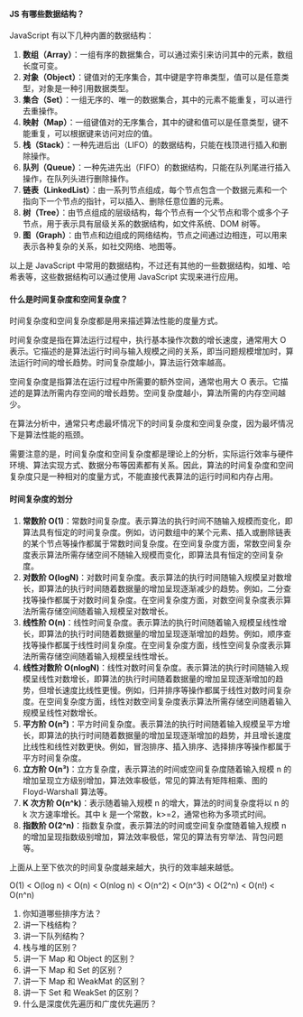 <!--
 * @Author: Shu Binqi
 * @Date: 2023-03-01 07:20:13
 * @LastEditors: Shu Binqi
 * @LastEditTime: 2023-03-02 22:48:53
 * @Description: 数据结构与算法
 * @Version: 1.0.0
 * @FilePath: \interviewQuestions\Module\数据结构与算法.md
-->

#### JS 有哪些数据结构？

JavaScript 有以下几种内置的数据结构：

1. **数组（Array）**：一组有序的数据集合，可以通过索引来访问其中的元素，数组长度可变。
1. **对象（Object）**：键值对的无序集合，其中键是字符串类型，值可以是任意类型，对象是一种引用数据类型。
1. **集合（Set）**：一组无序的、唯一的数据集合，其中的元素不能重复，可以进行去重操作。
1. **映射（Map）**：一组键值对的无序集合，其中的键和值可以是任意类型，键不能重复，可以根据键来访问对应的值。
1. **栈（Stack）**：一种先进后出（LIFO）的数据结构，只能在栈顶进行插入和删除操作。
1. **队列（Queue）**：一种先进先出（FIFO）的数据结构，只能在队列尾进行插入操作，在队列头进行删除操作。
1. **链表（LinkedList）**：由一系列节点组成，每个节点包含一个数据元素和一个指向下一个节点的指针，可以插入、删除任意位置的元素。
1. **树（Tree）**：由节点组成的层级结构，每个节点有一个父节点和零个或多个子节点，用于表示具有层级关系的数据结构，如文件系统、DOM 树等。
1. **图（Graph）**：由节点和边组成的网络结构，节点之间通过边相连，可以用来表示各种复杂的关系，如社交网络、地图等。

以上是 JavaScript 中常用的数据结构，不过还有其他的一些数据结构，如堆、哈希表等，这些数据结构可以通过使用 JavaScript 实现来进行应用。

#### 什么是时间复杂度和空间复杂度？

时间复杂度和空间复杂度都是用来描述算法性能的度量方式。

时间复杂度是指在算法运行过程中，执行基本操作次数的增长速度，通常用大 O 表示。它描述的是算法运行时间与输入规模之间的关系，即当问题规模增加时，算法运行时间的增长趋势。时间复杂度越小，算法运行效率越高。

空间复杂度是指算法在运行过程中所需要的额外空间，通常也用大 O 表示。它描述的是算法所需内存空间的增长趋势。空间复杂度越小，算法所需的内存空间越少。

在算法分析中，通常只考虑最坏情况下的时间复杂度和空间复杂度，因为最坏情况下是算法性能的瓶颈。

需要注意的是，时间复杂度和空间复杂度都是理论上的分析，实际运行效率与硬件环境、算法实现方式、数据分布等因素都有关系。因此，算法的时间复杂度和空间复杂度只是一种相对的度量方式，不能直接代表算法的运行时间和内存占用。

#### 时间复杂度的划分

1. **常数阶 O(1)**：常数时间复杂度。表示算法的执行时间不随输入规模而变化，即算法具有恒定的时间复杂度。例如，访问数组中的某个元素、插入或删除链表的某个节点等操作都属于常数时间复杂度。在空间复杂度方面，常数空间复杂度表示算法所需存储空间不随输入规模而变化，即算法具有恒定的空间复杂度。
1. **对数阶 O(logN)**：对数时间复杂度。表示算法的执行时间随输入规模呈对数增长，即算法的执行时间随着数据量的增加呈现逐渐减少的趋势。例如，二分查找等操作都属于对数时间复杂度。在空间复杂度方面，对数空间复杂度表示算法所需存储空间随着输入规模呈对数增长。
1. **线性阶 O(n)**：线性时间复杂度。表示算法的执行时间随着输入规模呈线性增长，即算法的执行时间随着数据量的增加呈现逐渐增加的趋势。例如，顺序查找等操作都属于线性时间复杂度。在空间复杂度方面，线性空间复杂度表示算法所需存储空间随着输入规模呈线性增长。
1. **线性对数阶 O(nlogN)**：线性对数时间复杂度。表示算法的执行时间随输入规模呈线性对数增长，即算法的执行时间随着数据量的增加呈现逐渐增加的趋势，但增长速度比线性更慢。例如，归并排序等操作都属于线性对数时间复杂度。在空间复杂度方面，线性对数空间复杂度表示算法所需存储空间随着输入规模呈线性对数增长。
1. **平方阶 O(n²)**：平方时间复杂度。表示算法的执行时间随着输入规模呈平方增长，即算法的执行时间随着数据量的增加呈现逐渐增加的趋势，并且增长速度比线性和线性对数更快。例如，冒泡排序、插入排序、选择排序等操作都属于平方时间复杂度。
1. **立方阶 O(n³)**：立方复杂度，表示算法的时间或空间复杂度随着输入规模 n 的增加呈现立方级别增加，算法效率极低，常见的算法有矩阵相乘、图的 Floyd-Warshall 算法等。
1. **K 次方阶 O(n^k)**：表示随着输入规模 n 的增大，算法的时间复杂度将以 n 的 k 次方速率增长。其中 k 是一个常数，k>=2，通常也称为多项式时间。
1. **指数阶 O(2^n)**：指数复杂度，表示算法的时间或空间复杂度随着输入规模 n 的增加呈现指数级别增加，算法效率极低，常见的算法有穷举法、背包问题等。

上面从上至下依次的时间复杂度越来越大，执行的效率越来越低。

O(1) < O(log n) < O(n) < O(nlog n) < O(n^2) < O(n^3) < O(2^n) < O(n!) < O(n^n)

1. 你知道哪些排序方法？
1. 讲一下栈结构？
1. 讲一下队列结构？
1. 栈与堆的区别？
1. 讲一下 Map 和 Object 的区别？
1. 讲一下 Map 和 Set 的区别？
1. 讲一下 Map 和 WeakMat 的区别？
1. 讲一下 Set 和 WeakSet 的区别？
1. 什么是深度优先遍历和广度优先遍历？

